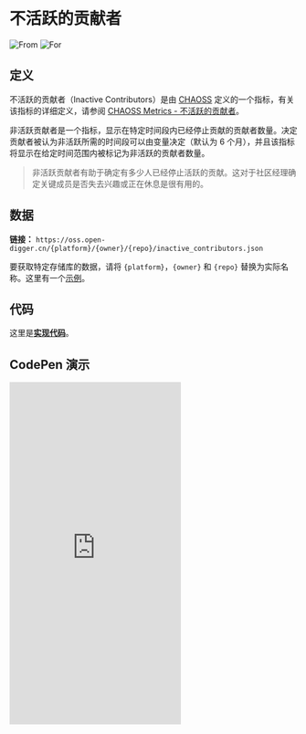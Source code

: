 # 不活跃的贡献者

![From](https://img.shields.io/badge/来自-CHAOSS-blue) ![For](https://img.shields.io/badge/用于-仓库-blue)

## 定义

不活跃的贡献者（Inactive Contributors）是由 [CHAOSS](https://chaoss.community) 定义的一个指标，有关该指标的详细定义，请参阅 [CHAOSS Metrics - 不活跃的贡献者](https://chaoss.community/zh-CN/kb/metric-inactive-contributors/)。

非活跃贡献者是一个指标，显示在特定时间段内已经停止贡献的贡献者数量。决定贡献者被认为非活跃所需的时间段可以由变量决定（默认为 6 个月），并且该指标将显示在给定时间范围内被标记为非活跃的贡献者数量。

> 非活跃贡献者有助于确定有多少人已经停止活跃的贡献。这对于社区经理确定关键成员是否失去兴趣或正在休息是很有用的。

## 数据

**链接：** `https://oss.open-digger.cn/{platform}/{owner}/{repo}/inactive_contributors.json`

要获取特定存储库的数据，请将 `{platform}`，`{owner}` 和 `{repo}` 替换为实际名称。这里有一个[示例](https://oss.open-digger.cn/github/X-lab2017/open-digger/inactive_contributors.json)。

## 代码

这里是[**实现代码**](https://github.com/X-lab2017/open-digger/blob/master/src/metrics/chaoss.ts#L880)。

## CodePen 演示

<iframe height="600" scrolling="no" title="OpenDigger - [CHAOSS] Developer Status" src="https://codepen.io/frank-zsy/embed/RwBmpYZ?default-tab=js%2Cresult&editable=true" frameborder="no" loading="lazy" allowtransparency="true" allowfullscreen="true">
  See the Pen <a href="https://codepen.io/frank-zsy/pen/RwBmpYZ">
  OpenDigger - [CHAOSS] Developer Status</a> by Frank Zhao (<a href="https://codepen.io/frank-zsy">@frank-zsy</a>)
  on <a href="https://codepen.io">CodePen</a>.
</iframe>
